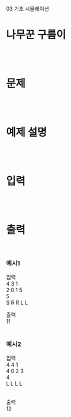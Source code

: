 03 기초 시뮬레이션
# 나무꾼 구름이
<br>
<br>

# 문제

<br>
<br>

# 예제 설명

<br>
<br>

# 입력

<br>
<br>

# 출력
<br>

### 예시1
입력<br>
4 3 1<br>
2 0 1 5<br>
5<br>
S R R L L
<br>

출력<br>
11<br>
<br>

### 예시2
입력<br>
4 4 1<br>
4 0 2 3<br>
4<br>
L L L L<br>
<br>

출력<br>
12<br>
<br>
